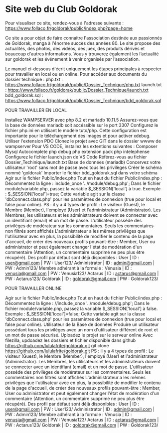 # Site web du Club Goldorak

Pour visualiser ce site, rendez-vous à l'adresse suivante : https://www.follaco.fr/goldorak/public/index.php?page=home

Ce site a pour objet de faire connaitre l'association destinée aux passionnés de Goldorak, manga à l'énorme succès des années 80. Le site propose des actualités, des photos, des vidéos, des juex, des produits dérivés et beaucoup d'autres informations. Vous y trouverez également les l’actualité sur goldorak et les événement à venir organisés par l’association.

Le manuel ci-dessous d'écrit uniquement les étapes principales à respecter pour travailler en local ou en online.
Pour accéder aux documents du dossier technique :
php.txt : https://www.follaco.fr/goldorak/public/Dossier_Technique/php.txt
launch.txt : https://www.follaco.fr/goldorak/public/Dossier_Technique/launch.txt
bdd_goldorak.sql : https://www.follaco.fr/goldorak/public/Dossier_Technique/bdd_goldorak.sql

POUR TRAVAILLER EN LOCAL

Installez WAMPSERVER avec php 8.2 et mariadb 10.11.5
Assurez-vous que la base de données mariadb soit accéssible sur le port 3307
Configurez le fichier php.ini en utilisant le modèle tuto/php. Cette configuration est importante pour le téléchargement des images et pour activer xdebug.
Utiliser l'extension PDO
Clonez le projet avec GIT dans le dossier wwww de wampserver
Pour VS CODE, installez les extentions suivantes :
Composer
Mysql Autocomplete
php debug
php extension pack
php intelephense
Configurez le fichier launch.json de VS Code
Référez-vous au fichier Dossier_Techinique/launch.txt
Base de données (mariadb)
Concervez votre utilisateur 'root' sans mot de passe avec tous les privilèges
Créer le schéma nommé 'goldorak'
Importer le fichier bdd_goldorak.sql dans votre schéma
Agir sur le fichier Public/index.php Tout en haut du fichier Public/index.php :
Décommentez la ligne : include_once '../module/debug.php';
Dans le fichier module/variable.php, passez la variable $_SESSION['local'] à true. Exemple : $_SESSION['local']=true; Cette variable agit sur la classe 'dbConnect.class.php' pour les paramètres de connexion (true pour local et false pour online).
PS : il y a 4 types de profil : Le visiteur (Guest), le Membre (Member), l'employé (User) et l'administrateur (Administrator).
Les Membres, les utilisateurs et les administrateurs doivent se connecter avec un identifiant (email) et un mot de passe.
L'utilisateur posséde des privilèges de modérateur sur les commentaires. Seuls les commentaires non filtrés sont affichés
L'administrateur a les mêmes privilèges que l'utilisateur avec en plus, la possibilité de modifier le contenu de la page d'accueil, de créer des nouveaux profils pouvant-être : Member, User ou administrator et peut également changer l'état de modération d'un commentaire (Attention, un commentaire supprimé ne peu plus être récupéré).
Des profil par défaut sont déjà disponibles :
User | ID : user@gmail.com | PW : User123/
Administrator | ID : admin@gmail.com | PW : Admin123/
Membre adhérant à la formule :
Vénusia | ID : venusia@gmail.com | PW : Venusia123/
Actarus | ID : actarus@gmail.com | PW : Actarus123/
Goldorak | ID : goldorak@gmail.com | PW : Goldorak123/

POUR TRAVAILLER ONLINE

Agir sur le fichier Public/index.php Tout en haut du fichier Public/index.php :
Décommentez la ligne : //include_once '../module/debug.php';
Dans le fichier module/variable.php, passez la variable $_SESSION['local'] à false. Exemple : $_SESSION['local']=false; Cette variable agit sur  la classe 'dbConnect.class.php' pour les paramètres de connexion (true pour local et false pour online).
Utilisateur de la Base de données
Produire un utilisateur possédant tous les privilèges avec un nom d'utilisateur différent de root et un mot de passe sécurisé.
Uploadez le projet sur le serveur online
Avec filezilla, updoadez les dossiers et fichier disponible dans github https://github.com/lululafrite/goldorak.git git clone https://github.com/lululafrite/goldorak.git
PS : il y a 4 types de profil : Le visiteur (Guest), le Membre (Member), l'employé (User) et l'administrateur (Administrator).
Les Membres, les utilisateurs et les administrateurs doivent se connecter avec un identifiant (email) et un mot de passe.
L'utilisateur posséde des privilèges de modérateur sur les commentaires. Seuls les commentaires non filtrés sont affichés
L'administrateur a les mêmes privilèges que l'utilisateur avec en plus, la possibilité de modifier le contenu de la page d'accueil, de créer des nouveaux profils pouvant-être : Member, User ou administrator et peut également changer l'état de modération d'un commentaire (Attention, un commentaire supprimé ne peu plus être récupéré).
Des profil par défaut sont déjà disponibles :
User | ID : user@gmail.com | PW : User123/
Administrator | ID : admin@gmail.com | PW : Admin123/
Membre adhérant à la formule :
Vénusia | ID : venusia@gmail.com | PW : Venusia123/
Actarus | ID : actarus@gmail.com | PW : Actarus123/
Goldorak | ID : goldorak@gmail.com | PW : Goldorak123/